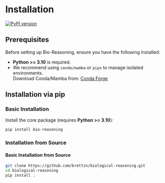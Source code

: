 # Installation

[![PyPI version](https://badge.fury.io/py/bio-reasoning.svg)](https://badge.fury.io/py/bio-reasoning)

## Prerequisites

Before setting up Bio-Reasoning, ensure you have the following installed:

- **Python >= 3.10** is required.
- We recommend using `conda/mamba` or `pipx` to manage isolated environments.  
  Download Conda/Mamba from: [Conda Forge](https://conda-forge.org/download/)

## Installation via pip

### Basic Installation

Install the core package (requires **Python >= 3.10**):

```bash
pip install bio-reasoning
```
<!-- 
### Installing with Extra Support Modules

Extra modules can be installed by specifying extras in brackets. This method accommodates additional modules as the project evolves.

For example, to install specific extra supports:

```bash
pip install toolregistry[mcp,openapi]
```

Below is a table summarizing available extra modules:

| Extra Module | Python Requirement | Example Command                     |
|--------------|--------------------|-------------------------------------|
| mcp          | Python >= 3.10     | pip install toolregistry[mcp]       |
| openapi      | Python >= 3.8      | pip install toolregistry[openapi]   |
| langchain    | Python >= 3.9      | pip install toolregistry[langchain] | -->

### Installation from Source

#### Basic Installation from Source

```bash
git clone https://github.com/brettin/biological-reasoning.git
cd biological-reasoning
pip install .
```
<!-- 
#### Installing from Source with Extra Support Modules

Clone the repository and install the package with desired extras. For instance, to install both MCP and OpenAPI supports:

```bash
git clone https://github.com/brettin/biological-reasoning.git
cd ToolRegistry
pip install .[mcp,openapi,langchain] -->
